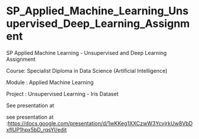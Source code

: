 # SP_Applied_Machine_Learning_Unsupervised_Deep_Learning_Assignment


SP Applied Machine Learning - Unsupervised and Deep Learning Assignment

Course: Specialist Diploma in Data Science (Artificial Intelligence)

Module : Applied Machine Learning

Project : Unsupervised Learning - Iris Dataset

See presentation at

see presentation at :https://docs.google.com/presentation/d/1wKKeg1XXCzwW3YcvjrkUw8VbDxflUP1hpx5bD_rqsYI/edit
